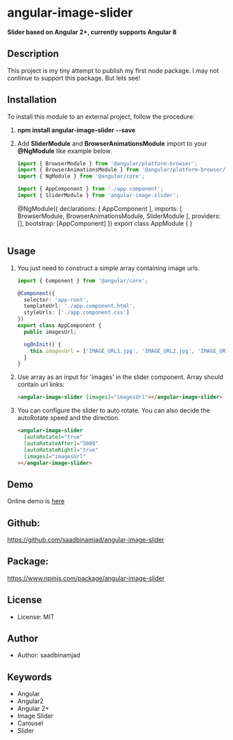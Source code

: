 # angular-image-slider

**Slider based on Angular 2+, currently supports Angular 8**

## Description

This project is my tiny attempt to publish my first node package. I may not continue to support this package. But lets see!

## Installation

To install this module to an external project, follow the procedure:

1. **npm install angular-image-slider --save**

2. Add **SliderModule** and **BrowserAnimationsModule** import to your **@NgModule** like example below.

   ```ts
   import { BrowserModule } from '@angular/platform-browser';
   import { BrowserAnimationsModule } from '@angular/platform-browser/animations';
   import { NgModule } from '@angular/core';

   import { AppComponent } from './app.component';
   import { SliderModule } from 'angular-image-slider';
   ```


    @NgModule({
    declarations: [
        AppComponent
    ],
    imports: [
        BrowserModule,
        BrowserAnimationsModule,
        SliderModule
    ],
    providers: [],
    bootstrap: [AppComponent]
    })
    export class AppModule { }
    ```

## Usage

1. You just need to construct a simple array containing image urls.

   ```ts
   import { Component } from '@angular/core';

   @Component({
     selector: 'app-root',
     templateUrl: './app.component.html',
     styleUrls: ['./app.component.css']
   })
   export class AppComponent {
     public imagesUrl;

     ngOnInit() {
       this.imagesUrl = ['IMAGE_URL1.jpg', 'IMAGE_URL2.jpg', 'IMAGE_URL3.jpg'];
     }
   }
   ```

2. Use array as an input for 'images' in the slider component. Array should contain url links:

   ```html
   <angular-image-slider [images]="imagesUrl"></angular-image-slider>
   ```

3. You can configure the slider to auto rotate. You can also decide the autoRotate speed and the direction.

   ```html
   <angular-image-slider
     [autoRotate]="true"
     [autoRotateAfter]="5000"
     [autoRotateRight]="true"
     [images]="imagesUrl"
   ></angular-image-slider>
   ```

## Demo

Online demo is [here](https://saadbinamjad.github.io/angular-image-slider/)

## Github:

https://github.com/saadbinamjad/angular-image-slider

## Package:

https://www.npmjs.com/package/angular-image-slider

## License

- License: MIT

## Author

- Author: saadbinamjad

## Keywords

- Angular
- Angular2
- Angular 2+
- Image Slider
- Carousel
- Slider
